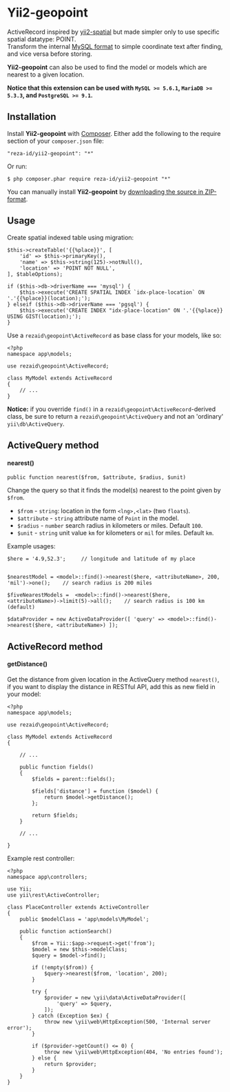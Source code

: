 Yii2-geopoint
============

ActiveRecord inspired by [yii2-spatial](https://github.com/sjaakp/yii2-spatial) but made simpler only to use specific spatial datatype: POINT.  
Transform the internal [MySQL format](https://dev.mysql.com/doc/refman/5.5/en/spatial-datatypes.html) to simple coordinate text after finding, and vice versa before storing.

**Yii2-geopoint** can also be used to find the model or models which are nearest to a given location.

**Notice that this extension can be used with `MySQL >= 5.6.1`, `MariaDB >= 5.3.3`, and `PostgreSQL >= 9.1`.**

## Installation ##

Install **Yii2-geopoint** with [Composer](https://getcomposer.org/). Either add the following to the require section of your `composer.json` file:

`"reza-id/yii2-geopoint": "*"` 

Or run:

`$ php composer.phar require reza-id/yii2-geopoint "*"` 

You can manually install **Yii2-geopoint** by [downloading the source in ZIP-format](https://github.com/reza-id/yii2-geopoint/archive/master.zip).

## Usage ##

Create spatial indexed table using migration:

	$this->createTable('{{%place}}', [
		'id' => $this->primaryKey(),
		'name' => $this->string(125)->notNull(),
		'location' => 'POINT NOT NULL',
	], $tableOptions);

	if ($this->db->driverName === 'mysql') {
		$this->execute('CREATE SPATIAL INDEX `idx-place-location` ON '.'{{%place}}(location);');
	} elseif ($this->db->driverName === 'pgsql') {
		$this->execute('CREATE INDEX "idx-place-location" ON '.'{{%place}} USING GIST(location);');
	}


Use a `rezaid\geopoint\ActiveRecord` as base class for your models, like so:

	<?php
	namespace app\models;

	use rezaid\geopoint\ActiveRecord;

	class MyModel extends ActiveRecord
	{
	    // ...
	}


**Notice:** if you override `find()` in a `rezaid\geopoint\ActiveRecord`-derived class, be sure to return a `rezaid\geopoint\ActiveQuery` and not an 'ordinary' `yii\db\ActiveQuery`.

## ActiveQuery method ##

#### nearest() ####

    public function nearest($from, $attribute, $radius, $unit)

Change the query so that it finds the model(s) nearest to the point given by `$from`.

- `$from` - `string`:  location in the form `<lng>,<lat>` (two `floats`).
- `$attribute` - `string` attribute name of `Point` in the model.
- `$radius` - `number` search radius in kilometers or miles. Default `100`.
- `$unit` - `string` unit value `km` for kilometers or `mil` for miles. Default `km`.

Example usages:

    $here = '4.9,52.3';     // longitude and latitude of my place
     

	$nearestModel = <model>::find()->nearest($here, <attributeName>, 200, 'mil')->one();    // search radius is 200 miles
    
	$fiveNearestModels =  <model>::find()->nearest($here, <attributeName>)->limit(5)->all();	// search radius is 100 km (default)
    
	$dataProvider = new ActiveDataProvider([ 'query' => <model>::find()->nearest($here, <attributeName>) ]);

## ActiveRecord method ##

#### getDistance() ####

Get the distance from given location in the ActiveQuery method `nearest()`, if you want to display the distance in RESTful API, add this as new field in your model:

	<?php
	namespace app\models;

	use rezaid\geopoint\ActiveRecord;

	class MyModel extends ActiveRecord
	{
		
		// ...

		public function fields()
		{
			$fields = parent::fields();

			$fields['distance'] = function ($model) {
				return $model->getDistance();
			};

			return $fields;
		}

		// ...

	}


Example rest controller:

	<?php
	namespace app\controllers;

	use Yii;
	use yii\rest\ActiveController;

	class PlaceController extends ActiveController
	{
		public $modelClass = 'app\models\MyModel';

		public function actionSearch()
		{
			$from = Yii::$app->request->get('from');
			$model = new $this->modelClass;
			$query = $model->find();

			if (!empty($from)) {
				$query->nearest($from, 'location', 200);
			}

			try {
				$provider = new \yii\data\ActiveDataProvider([
					'query' => $query,
				]);
			} catch (Exception $ex) {
				throw new \yii\web\HttpException(500, 'Internal server error');
			}

			if ($provider->getCount() <= 0) {
				throw new \yii\web\HttpException(404, 'No entries found');
			} else {
				return $provider;
			}
		}
	}